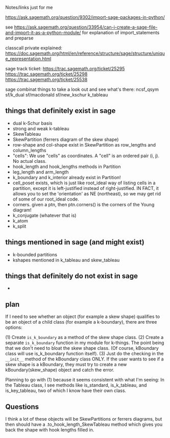 Notes/links just for me

https://ask.sagemath.org/question/9302/import-sage-packages-in-python/

see
https://ask.sagemath.org/question/33954/can-i-create-a-sage-file-and-import-it-as-a-python-module/
for explanation of import_statements and preparse

classcall private explained:
https://doc.sagemath.org/html/en/reference/structure/sage/structure/unique_representation.html

sage track ticket:
https://trac.sagemath.org/ticket/25295
https://trac.sagemath.org/ticket/25298
https://trac.sagemath.org/ticket/25538


sage combinat things to take a look out and see what's there:
ncsf_qsym
sf/k_dual
sf/macdonald
sf/new_kschur
k_tableau



things that definitely exist in sage
------------------------------------
  * dual k-Schur basis
  * strong and weak k-tableau
  * SkewTableau
  * SkewPartition (ferrers diagram of the skew shape)
  * row-shape and col-shape exist in SkewPartition as row_lengths and column_lengths
  * "cells": We use "cells" as coordinates.  A "cell" is an ordered pair (i, j).  No actual class.
  * hook_length and hook_lengths methods in Partition
  * leg_length and arm_length
  * k_boundary and k_interior already exist in Partition!
  * cell_poset exists, which is just like root_ideal way of listing cells in a partition, except it is left-justified instead of right-justified.  IN FACT, it allows you to set the 'orientation' as NE (northeast), so we may get rid of some of our root_ideal code.
  * corners.  given a ptn, then ptn.corners() is the corners of the Young diagram!
  * k_conjugate (whatever that is)
  * k_atom
  * k_split


things mentioned in sage (and might exist)
------------------------------------------
  * k-bounded partitions
  * kshapes mentioned in k_tableau and skew_tableau



things that definitely do not exist in sage
-------------------------------------------
  * 



plan
----
If I need to see whether an object (for example a skew shape) qualifies to be an object of a child class (for example a k-boundary), there are three options:

(1) Create `is_k_boundary` as a method of the skew shape class.
(2) Create a separate `is_k_boundary` function in my module for k-things.  The point being that we don't need to bloat the skew shape class.  (Of course, kBoundary class will use is_k_boundary function itself).
(3) Just do the checking in the `__init__` method of the kBoundary class ONLY.  If the user wants to see if a skew shape is a kBoundary, they must try to create a new kBoundary(skew_shape) object and catch the error.

Planning to go with (1) because it seems consistent with what I'm seeing: In the Tableau class, I see methods like is_standard, is_k_tableau, and is_key_tableau, two of which I know have their own class.






Questions
-----------
I think a lot of these objects will be SkewPartitions or ferrers diagrams, but then should have a .to_hook_length_SkewTableau method which gives you back the shape with hook lengths filled in.
